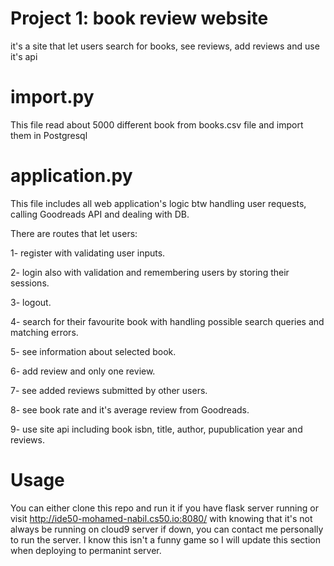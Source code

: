 # Project 1: book review website
it's a site that let users search for books, see reviews, add reviews and use it's api 


# import.py 
This file read about 5000 different book from books.csv file and import them in Postgresql


# application.py
This file includes all web application's logic btw handling user requests, calling Goodreads API and dealing with DB.

There are routes that let users:

1- register with validating user inputs.

2- login also with validation and remembering users by storing their sessions.

3- logout.

4- search for their favourite book with handling possible search queries and matching errors.

5- see information about selected book.

6- add review and only one review.

7- see added reviews submitted by other users.

8- see book rate and it's average review from Goodreads.

9- use site api including book isbn, title, author, pupublication year and reviews.


# Usage 
You can either clone this repo and run it if you have flask server running
or visit http://ide50-mohamed-nabil.cs50.io:8080/ with knowing that it's not always be running on cloud9 server
if down, you can contact me personally to run the server. 
I know this isn't a funny game so I will update this section when deploying to permanint server.
